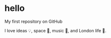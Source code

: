 hello
=====

My first repository on GitHub

I love ideas :bulb:, space :rocket:, music :musical_score:, and London life :tropical_drink:.

